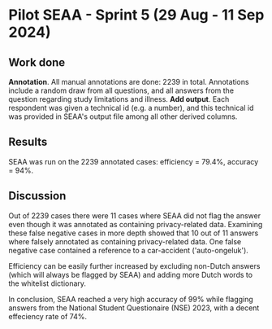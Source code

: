 # Pilot SEAA - Sprint 5 (29 Aug - 11 Sep 2024)

## Work done

**Annotation**. All manual annotations are done: 2239 in total. Annotations include a random draw from all questions, and all answers from the question regarding study limitations and illness. 
**Add output**. Each respondent was given a technical id (e.g. a number), and this technical id was provided in SEAA's output file among all other derived columns. 

## Results

SEAA was run on the 2239 annotated cases:  efficiency = 79.4%, accuracy = 94%.

## Discussion

Out of 2239 cases there were 11 cases where SEAA did not flag the answer even though it was annotated as containing privacy-related data. Examining these false negative cases in more depth showed that 10 out of 11 answers where falsely annotated as containing privacy-related data. One false negative case contained a reference to a car-accident ('auto-ongeluk'). 

Efficiency can be easily further increased by excluding non-Dutch answers (which will always be flagged by SEAA) and adding more Dutch words to the whitelist dictionary. 

In conclusion, SEAA reached a very high accuracy of 99% while flagging answers from the National Student Questionaire (NSE) 2023, with a decent effeciency rate of 74%. 
